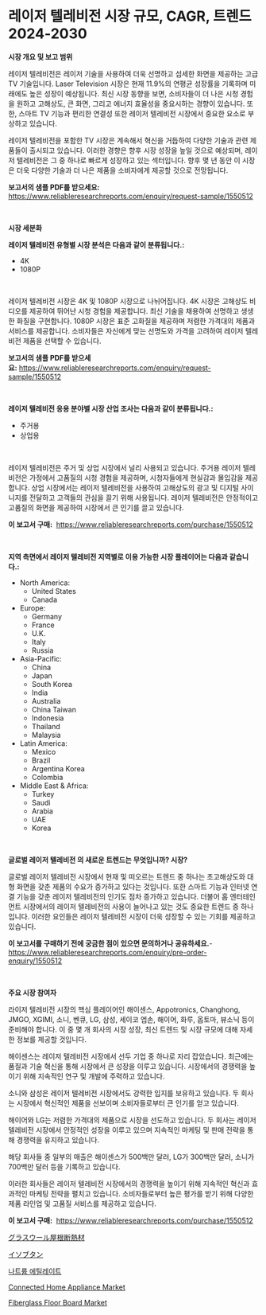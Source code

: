 <p><h1>레이저 텔레비전 시장 규모, CAGR, 트렌드 2024-2030</h1></p><p><strong>시장 개요 및 보고 범위</strong></p>
<p><p>레이저 텔레비전은 레이저 기술을 사용하여 더욱 선명하고 섬세한 화면을 제공하는 고급 TV 기술입니다. Laser Television 시장은 현재 11.9%의 연평균 성장률을 기록하며 미래에도 높은 성장이 예상됩니다. 최신 시장 동향을 보면, 소비자들이 더 나은 시청 경험을 원하고 고해상도, 큰 화면, 그리고 에너지 효율성을 중요시하는 경향이 있습니다. 또한, 스마트 TV 기능과 편리한 연결성 또한 레이저 텔레비전 시장에서 중요한 요소로 부상하고 있습니다.</p><p>레이저 텔레비전을 포함한 TV 시장은 계속해서 혁신을 거듭하여 다양한 기술과 관련 제품들이 출시되고 있습니다. 이러한 경향은 향후 시장 성장을 높일 것으로 예상되며, 레이저 텔레비전은 그 중 하나로 빠르게 성장하고 있는 섹터입니다. 향후 몇 년 동안 이 시장은 더욱 다양한 기술과 더 나은 제품을 소비자에게 제공할 것으로 전망됩니다.</p></p>
<p><strong>보고서의 샘플 PDF를 받으세요:</strong> <a href="https://www.reliableresearchreports.com/enquiry/request-sample/1550512">https://www.reliableresearchreports.com/enquiry/request-sample/1550512</a></p>
<p>&nbsp;</p>
<p><strong>시장 세분화</strong></p>
<p><strong>레이저 텔레비전 유형별 시장 분석은 다음과 같이 분류됩니다.:</strong></p>
<p><ul><li>4K</li><li>1080P</li></ul></p>
<p>&nbsp;</p>
<p><p>레이저 텔레비전 시장은 4K 및 1080P 시장으로 나뉘어집니다. 4K 시장은 고해상도 비디오를 제공하여 뛰어난 시청 경험을 제공합니다. 최신 기술을 채용하여 선명하고 생생한 화질을 구현합니다. 1080P 시장은 표준 고화질을 제공하며 저렴한 가격대의 제품과 서비스를 제공합니다. 소비자들은 자신에게 맞는 선명도와 가격을 고려하여 레이저 텔레비전 제품을 선택할 수 있습니다.</p></p>
<p><strong>보고서의 샘플 PDF를 받으세요:</strong>&nbsp;<a href="https://www.reliableresearchreports.com/enquiry/request-sample/1550512">https://www.reliableresearchreports.com/enquiry/request-sample/1550512</a></p>
<p>&nbsp;</p>
<p><strong> 레이저 텔레비전 응용 분야별 시장 산업 조사는 다음과 같이 분류됩니다.:</strong></p>
<p><ul><li>주거용</li><li>상업용</li></ul></p>
<p>&nbsp;</p>
<p><p>레이저 텔레비전은 주거 및 상업 시장에서 널리 사용되고 있습니다. 주거용 레이저 텔레비전은 가정에서 고품질의 시청 경험을 제공하며, 시청자들에게 현실감과 몰입감을 제공합니다. 상업 시장에서는 레이저 텔레비전을 사용하여 고해상도의 광고 및 디지털 사이니지를 전달하고 고객들의 관심을 끌기 위해 사용됩니다. 레이저 텔레비전은 안정적이고 고품질의 화면을 제공하여 시장에서 큰 인기를 끌고 있습니다.</p></p>
<p><strong>이 보고서 구매:</strong>&nbsp; <a href="https://www.reliableresearchreports.com/purchase/1550512">https://www.reliableresearchreports.com/purchase/1550512</a></p>
<p>&nbsp;</p>
<p><strong>지역 측면에서 레이저 텔레비전 지역별로 이용 가능한 시장 플레이어는 다음과 같습니다.:</strong></p>
<p><ul>
    <li>
        North America:
        <ul>
            <li>United States</li>
            <li>Canada</li>
        </ul>
    </li>
    <li>
        Europe:
        <ul>
            <li>Germany</li>
            <li>France</li>
            <li>U.K.</li>
            <li>Italy</li>
            <li>Russia</li>
        </ul>
    </li>
    <li>
        Asia-Pacific:
        <ul>
            <li>China</li>
            <li>Japan</li>
            <li>South Korea</li>
            <li>India</li>
            <li>Australia</li>
            <li>China Taiwan</li>
            <li>Indonesia</li>
            <li>Thailand</li>
            <li>Malaysia</li>
        </ul>
    </li>
    <li>
        Latin America:
        <ul>
            <li>Mexico</li>
            <li>Brazil</li>
            <li>Argentina Korea</li>
            <li>Colombia</li>
        </ul>
    </li>
    <li>
        Middle East & Africa:
        <ul>
            <li>Turkey</li>
            <li>Saudi</li>
            <li>Arabia</li>
            <li>UAE</li>
            <li>Korea</li>
        </ul>
    </li>
    </ul></p>
<p>&nbsp;</p>
<p><strong>글로벌 레이저 텔레비전 의 새로운 트렌드는 무엇입니까? 시장?</strong></p>
<p><p>글로벌 레이저 텔레비전 시장에서 현재 및 떠오르는 트렌드 중 하나는 초고해상도와 대형 화면을 갖춘 제품의 수요가 증가하고 있다는 것입니다. 또한 스마트 기능과 인터넷 연결 기능을 갖춘 레이저 텔레비전의 인기도 점차 증가하고 있습니다. 더불어 홈 엔터테인먼트 시장에서의 레이저 텔레비전의 사용이 늘어나고 있는 것도 중요한 트렌드 중 하나입니다. 이러한 요인들은 레이저 텔레비전 시장이 더욱 성장할 수 있는 기회를 제공하고 있습니다.</p></p>
<p><strong>이 보고서를 구매하기 전에 궁금한 점이 있으면 문의하거나 공유하세요.</strong>- <a href="https://www.reliableresearchreports.com/enquiry/pre-order-enquiry/1550512">https://www.reliableresearchreports.com/enquiry/pre-order-enquiry/1550512</a></p>
<p>&nbsp;</p>
<p><strong>주요 시장 참여자</strong></p>
<p><p>라이저 텔레비전 시장의 핵심 플레이어인 해이센스, Appotronics, Changhong, JMGO, XGIMI, 소니, 벤큐, LG, 삼성, 세이코 엡손, 해이어, 화루, 옵토마, 뷰소닉 등이 준비해야 합니다. 이 중 몇 개 회사의 시장 성장, 최신 트렌드 및 시장 규모에 대해 자세한 정보를 제공할 것입니다.</p><p>해이센스는 레이저 텔레비전 시장에서 선두 기업 중 하나로 자리 잡았습니다. 최근에는 품질과 기술 혁신을 통해 시장에서 큰 성장을 이루고 있습니다. 시장에서의 경쟁력을 높이기 위해 지속적인 연구 및 개발에 주력하고 있습니다.</p><p>소니와 삼성은 레이저 텔레비전 시장에서도 강력한 입지를 보유하고 있습니다. 두 회사는 시장에서 혁신적인 제품을 선보이며 소비자들로부터 큰 인기를 얻고 있습니다.</p><p>해이어와 LG는 저렴한 가격대의 제품으로 시장을 선도하고 있습니다. 두 회사는 레이저 텔레비전 시장에서 안정적인 성장을 이루고 있으며 지속적인 마케팅 및 판매 전략을 통해 경쟁력을 유지하고 있습니다.</p><p>해당 회사들 중 일부의 매출은 해이센스가 500백만 달러, LG가 300백만 달러, 소니가 700백만 달러 등을 기록하고 있습니다.</p><p>이러한 회사들은 레이저 텔레비전 시장에서의 경쟁력을 높이기 위해 지속적인 혁신과 효과적인 마케팅 전략을 펼치고 있습니다. 소비자들로부터 높은 평가를 받기 위해 다양한 제품 라인업 및 고품질 서비스를 제공하고 있습니다.</p></p>
<p><strong>이 보고서 구매:</strong>&nbsp;&nbsp;<a href="https://www.reliableresearchreports.com/purchase/1550512">https://www.reliableresearchreports.com/purchase/1550512</a></p>
<p><p><a href="https://github.com/ReganWisoky2023/Market-Research-Report-List-1/blob/main/51765997291.md">グラスウール屋根断熱材</a></p><p><a href="https://medium.com/@skylarreilly36/%E3%82%A4%E3%82%BD%E3%83%96%E3%82%BF%E3%83%B3%E5%B8%82%E5%A0%B4%E8%A6%8F%E6%A8%A1-%E5%B8%82%E5%A0%B4%E8%A6%8B%E9%80%9A%E3%81%97%E3%81%A8%E5%B8%82%E5%A0%B4%E4%BA%88%E6%B8%AC-2024%E5%B9%B4%E3%81%8B%E3%82%892031%E5%B9%B4-fb823cecb81a">イソブタン</a></p><p><a href="https://medium.com/@gabrielblanda5656/%EC%86%8C%EB%93%90-%EC%97%90%ED%8B%B8%EB%A0%88%EC%9D%B4%ED%8A%B8-%EC%8B%9C%EC%9E%A5-%EC%9C%A0%ED%98%95-%EC%9D%91%EC%9A%A9-%EB%B0%8F-%EC%A7%80%EB%A6%AC%EC%97%90-%EB%8C%80%ED%95%9C-%ED%8F%AC%EA%B4%84%EC%A0%81-%ED%8F%89%EA%B0%80-0a15c452f6f8">나트륨 에틸레이트</a></p><p><a href="https://view.publitas.com/reportprime-1/connected-home-appliance-market-provides-a-comprehensive-analysis-including-a-macro-overview-of-the-market-as-well-as-micro-details-such-as-market-size-and-competitive-landscape/">Connected Home Appliance Market</a></p><p><a href="https://github.com/provorikovar/Market-Research-Report-List-3/blob/main/fiberglass-floor-board-market.md">Fiberglass Floor Board Market</a></p></p>
